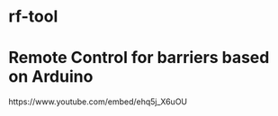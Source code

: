 # rf-tool
<h1>Remote Control for barriers based on Arduino</h1>
https://www.youtube.com/embed/ehq5j_X6uOU
